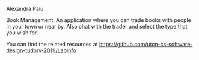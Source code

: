 Alexandra Paiu

Book Management. An application where you can trade books with people in your town or near by. Also chat with the trader and select the type that you wish for.

You can find the related resources at https://github.com/utcn-cs-software-design-tudorv-2019/LabInfo
